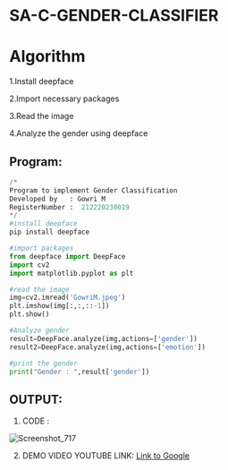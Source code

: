 # SA-C-GENDER-CLASSIFIER
# Algorithm
1.Install deepface

2.Import necessary packages

3.Read the image

4.Analyze the gender using deepface

## Program:
```python
/*
Program to implement Gender Classification
Developed by   : Gowri M
RegisterNumber :  212220230019
*/
#install deepface
pip install deepface

#import packages
from deepface import DeepFace
import cv2
import matplotlib.pyplot as plt

#read the image
img=cv2.imread('GowriM.jpeg')
plt.imshow(img[:,:,::-1])
plt.show()

#Analyze gender
result=DeepFace.analyze(img,actions=['gender'])
result2=DeepFace.analyze(img,actions=['emotion'])

#print the gender
print("Gender : ",result['gender'])
```

## OUTPUT:

1. CODE :

![Screenshot_717](https://user-images.githubusercontent.com/75235455/172542071-27da5290-1b11-47dd-858a-a8b410c703c1.png)

2. DEMO VIDEO YOUTUBE LINK:
[Link to Google](https://www.google.com)
